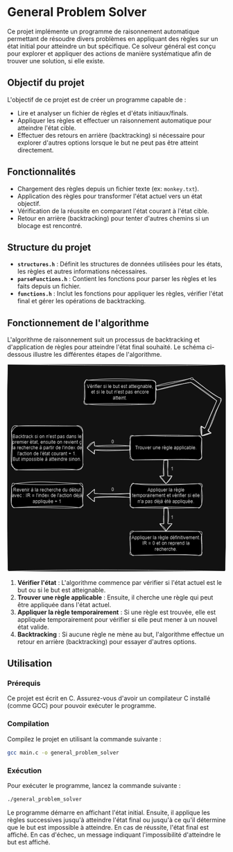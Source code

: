 # General Problem Solver

Ce projet implémente un programme de raisonnement automatique permettant de résoudre divers problèmes en appliquant des règles sur un état initial pour atteindre un but spécifique. Ce solveur général est conçu pour explorer et appliquer des actions de manière systématique afin de trouver une solution, si elle existe.

## Objectif du projet

L'objectif de ce projet est de créer un programme capable de :
- Lire et analyser un fichier de règles et d'états initiaux/finals.
- Appliquer les règles et effectuer un raisonnement automatique pour atteindre l'état cible.
- Effectuer des retours en arrière (backtracking) si nécessaire pour explorer d'autres options lorsque le but ne peut pas être atteint directement.

## Fonctionnalités

- Chargement des règles depuis un fichier texte (ex: `monkey.txt`).
- Application des règles pour transformer l'état actuel vers un état objectif.
- Vérification de la réussite en comparant l'état courant à l'état cible.
- Retour en arrière (backtracking) pour tenter d'autres chemins si un blocage est rencontré.

## Structure du projet

- **`structures.h`** : Définit les structures de données utilisées pour les états, les règles et autres informations nécessaires.
- **`parseFunctions.h`** : Contient les fonctions pour parser les règles et les faits depuis un fichier.
- **`functions.h`** : Inclut les fonctions pour appliquer les règles, vérifier l'état final et gérer les opérations de backtracking.

## Fonctionnement de l'algorithme

L'algorithme de raisonnement suit un processus de backtracking et d'application de règles pour atteindre l'état final souhaité. Le schéma ci-dessous illustre les différentes étapes de l'algorithme.

![Schéma de fonctionnement](./Algorithme_GPS.png)

1. **Vérifier l'état** : L'algorithme commence par vérifier si l'état actuel est le but ou si le but est atteignable.
2. **Trouver une règle applicable** : Ensuite, il cherche une règle qui peut être appliquée dans l'état actuel.
3. **Appliquer la règle temporairement** : Si une règle est trouvée, elle est appliquée temporairement pour vérifier si elle peut mener à un nouvel état valide.
4. **Backtracking** : Si aucune règle ne mène au but, l'algorithme effectue un retour en arrière (backtracking) pour essayer d'autres options.

## Utilisation

### Prérequis

Ce projet est écrit en C. Assurez-vous d'avoir un compilateur C installé (comme GCC) pour pouvoir exécuter le programme.

### Compilation

Compilez le projet en utilisant la commande suivante :
```bash
gcc main.c -o general_problem_solver
````
### Exécution

Pour exécuter le programme, lancez la commande suivante :
```bash
./general_problem_solver
````

Le programme démarre en affichant l'état initial. 
Ensuite, il applique les règles successives jusqu'à atteindre l'état final ou jusqu'à ce qu'il détermine que le but est impossible à atteindre. 
En cas de réussite, l'état final est affiché. 
En cas d'échec, un message indiquant l'impossibilité d'atteindre le but est affiché.
